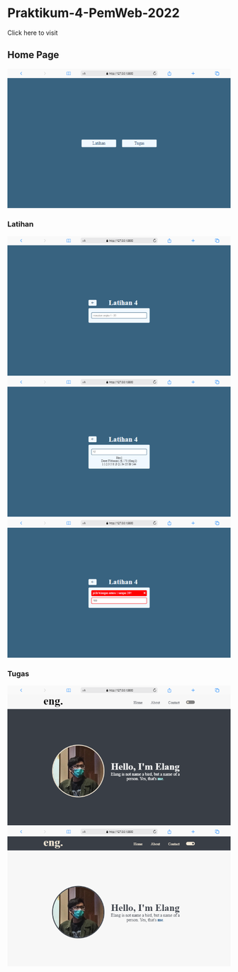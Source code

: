 # Praktikum-4-PemWeb-2022

<a src="https://maybeenang.github.io/Praktikum-4-PemWeb-2022/">Click here to visit</a>

## Home Page

<img src="./img/ss1.png"/>

### Latihan

<img src="./img/ss2.png"/>
<img src="./img/ss3.png"/>
<img src="./img/ss4.png"/>

### Tugas

<img src="./img/ss5.png"/>
<img src="./img/ss6.png"/>
